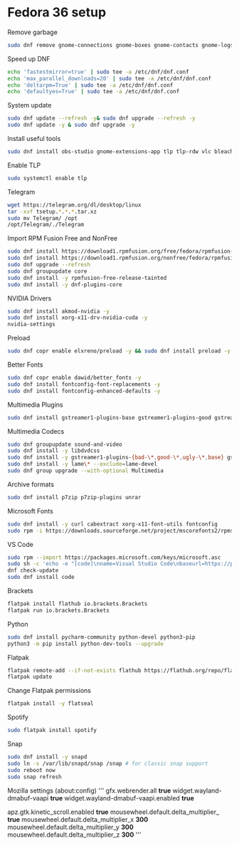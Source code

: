 # Fedora 36 setup

Remove garbage

``` Bash
sudo dnf remove gnome-connections gnome-boxes gnome-contacts gnome-logs gnome-maps gnome-abrt gnome-tour
```

Speed up DNF

``` Bash
echo 'fastestmirror=true' | sudo tee -a /etc/dnf/dnf.conf
echo 'max_parallel_downloads=20' | sudo tee -a /etc/dnf/dnf.conf
echo 'deltarpm=True' | sudo tee -a /etc/dnf/dnf.conf
echo 'defaultyes=True' | sudo tee -a /etc/dnf/dnf.conf
```

System update

``` Bash
sudo dnf update --refresh -y& sudo dnf upgrade --refresh -y
sudo dnf update -y & sudo dnf upgrade -y
```

Install useful tools

``` Bash
sudo dnf install obs-studio gnome-extensions-app tlp tlp-rdw vlc bleachbit gnome-tweaks okular -y
```

Enable TLP

``` Bash
sudo systemctl enable tlp
```

Telegram

``` Bash
wget https://telegram.org/dl/desktop/linux
tar -xvf tsetup.*.*.*.tar.xz
sudo mv Telegram/ /opt
/opt/Telegram/./Telegram
```

Import RPM Fusion Free and NonFree

``` Bash
sudo dnf install https://download1.rpmfusion.org/free/fedora/rpmfusion-free-release-$(rpm -E %fedora).noarch.rpm -y
sudo dnf install https://download1.rpmfusion.org/nonfree/fedora/rpmfusion-nonfree-release-$(rpm -E %fedora).noarch.rpm -y
sudo dnf upgrade --refresh
sudo dnf groupupdate core
sudo dnf install -y rpmfusion-free-release-tainted
sudo dnf install -y dnf-plugins-core
```

NVIDIA Drivers

``` Bash
sudo dnf install akmod-nvidia -y
sudo dnf install xorg-x11-drv-nvidia-cuda -y
nvidia-settings
```

Preload

``` Bash
sudo dnf copr enable elxreno/preload -y && sudo dnf install preload -y
```

Better Fonts

``` Bash
sudo dnf copr enable dawid/better_fonts -y
sudo dnf install fontconfig-font-replacements -y
sudo dnf install fontconfig-enhanced-defaults -y
```

Multimedia Plugins

``` Bash
sudo dnf install gstreamer1-plugins-base gstreamer1-plugins-good gstreamer1-plugins-ugly gstreamer1-plugins-bad-free gstreamer1-plugins-bad-free gstreamer1-plugins-bad-freeworld gstreamer1-plugins-bad-free-extras ffmpeg
```

Multimedia Codecs

``` Bash
sudo dnf groupupdate sound-and-video
sudo dnf install -y libdvdcss
sudo dnf install -y gstreamer1-plugins-{bad-\*,good-\*,ugly-\*,base} gstreamer1-libav --exclude=gstreamer1-plugins-bad-free-devel ffmpeg gstreamer-ffmpeg
sudo dnf install -y lame\* --exclude=lame-devel
sudo dnf group upgrade --with-optional Multimedia
```

Archive formats

``` Bash
sudo dnf install p7zip p7zip-plugins unrar
```

Microsoft Fonts

``` Bash
sudo dnf install -y curl cabextract xorg-x11-font-utils fontconfig
sudo rpm -i https://downloads.sourceforge.net/project/mscorefonts2/rpms/msttcore-fonts-installer-2.6-1.noarch.rpm
```

VS Code

``` Bash
sudo rpm --import https://packages.microsoft.com/keys/microsoft.asc
sudo sh -c 'echo -e "[code]\nname=Visual Studio Code\nbaseurl=https://packages.microsoft.com/yumrepos/vscode\nenabled=1\ngpgcheck=1\ngpgkey=https://packages.microsoft.com/keys/microsoft.asc" > /etc/yum.repos.d/vscode.repo'
dnf check-update
sudo dnf install code
```

Brackets

``` Bash
flatpak install flathub io.brackets.Brackets
flatpak run io.brackets.Brackets
```

Python

``` Bash
sudo dnf install pycharm-community python-devel python3-pip
python3 -m pip install python-dev-tools --upgrade
```

Flatpak

``` Bash
flatpak remote-add --if-not-exists flathub https://flathub.org/repo/flathub.flatpakrepo
flatpak update
```

Change Flatpak permissions

``` Bash
flatpak install -y flatseal
```

Spotify

``` Bash
sudo flatpak install spotify
```

Snap

``` Bash
sudo dnf install -y snapd
sudo ln -s /var/lib/snapd/snap /snap # for classic snap support
sudo reboot now
sudo snap refresh
```

Mozilla settings (about:config)
'''
gfx.webrender.all **true**
widget.wayland-dmabuf-vaapi **true**
widget.wayland-dmabuf-vaapi.enabled **true**

apz.gtk.kinetic_scroll.enabled **true**
mousewheel.default.delta_multiplier_ **true**
mousewheel.default.delta_multiplier_x **300**
mousewheel.default.delta_multiplier_y **300**
mousewheel.default.delta_multiplier_z **300**
'''
